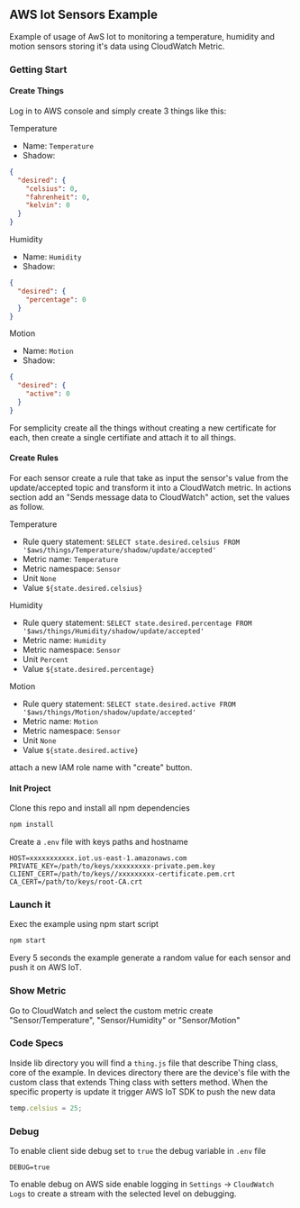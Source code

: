 ## AWS Iot Sensors Example

Example of usage of AwS Iot to monitoring a temperature, humidity and motion sensors storing it's data using CloudWatch Metric.

### Getting Start

#### Create Things

Log in to AWS console and simply create 3 things like this:

Temperature
* Name: `Temperature`
* Shadow:
```json
{
  "desired": {
    "celsius": 0,
    "fahrenheit": 0,
    "kelvin": 0
  }
}
```

Humidity
* Name: `Humidity`
* Shadow:
```json
{
  "desired": {
    "percentage": 0
  }
}
```

Motion
* Name: `Motion`
* Shadow:
```json
{
  "desired": {
    "active": 0
  }
}
```

For semplicity create all the things without creating a new certificate for each, then create a single certifiate and attach it to all things.

#### Create Rules

For each sensor create a rule that take as input the sensor's value from the update/accepted topic and transform it into a CloudWatch metric.
In actions section add an "Sends message data to CloudWatch" action, set the values as follow.

Temperature
* Rule query statement: `SELECT state.desired.celsius FROM '$aws/things/Temperature/shadow/update/accepted'`
* Metric name: `Temperature`
* Metric namespace: `Sensor`
* Unit `None`
* Value `${state.desired.celsius}`

Humidity
* Rule query statement: `SELECT state.desired.percentage FROM '$aws/things/Humidity/shadow/update/accepted'`
* Metric name: `Humidity`
* Metric namespace: `Sensor`
* Unit `Percent`
* Value `${state.desired.percentage}`

Motion
* Rule query statement: `SELECT state.desired.active FROM '$aws/things/Motion/shadow/update/accepted'`
* Metric name: `Motion`
* Metric namespace: `Sensor`
* Unit `None`
* Value `${state.desired.active}`

attach a new IAM role name with "create" button.

#### Init Project

Clone this repo and install all npm dependencies
```bash
npm install
```
Create a `.env` file with keys paths and hostname
```
HOST=xxxxxxxxxxx.iot.us-east-1.amazonaws.com
PRIVATE_KEY=/path/to/keys/xxxxxxxxx-private.pem.key
CLIENT_CERT=/path/to/keys//xxxxxxxxx-certificate.pem.crt
CA_CERT=/path/to/keys/root-CA.crt
```

### Launch it

Exec the example using npm start script
```bash
npm start
```
Every 5 seconds the example generate a random value for each sensor and push it on AWS IoT.

### Show Metric

Go to CloudWatch and select the custom metric create "Sensor/Temperature", "Sensor/Humidity" or "Sensor/Motion"

### Code Specs

Inside lib directory you will find a `thing.js` file that describe Thing class, core of the example.
In devices directory there are the device's file with the custom class that extends Thing class with setters method.
When the specific property is update it trigger AWS IoT SDK to push the new data
```javascript
temp.celsius = 25;
```

### Debug

To enable client side debug set to `true` the debug variable in `.env` file
```
DEBUG=true
```
To enable debug on AWS side enable logging in `Settings` -> `CloudWatch Logs` to create a stream with the selected level on debugging.
